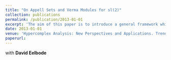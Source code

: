 ```yaml
---
title: "On Appell Sets and Verma Modules for sl(2)"
collection: publications
permalink: /publication/2013-01-01
excerpt: 'The aim of this paper is to introduce a general framework which can be used to generalize both Appell sets in multivariate analysis and special polynomials in a complex variable $z\in\mathbb{C}$, inspired by certain special functions appearing in harmonic and Clifford analysis on Rm,. As an illustration, we have a closer look at Hermite polynomials.' 
date: 2013-01-01
venue: 'Hypercomplex Analysis: New Perspectives and Applications. Trends in Mathematics'
paperurl: 
---
```

with **David Eelbode**
